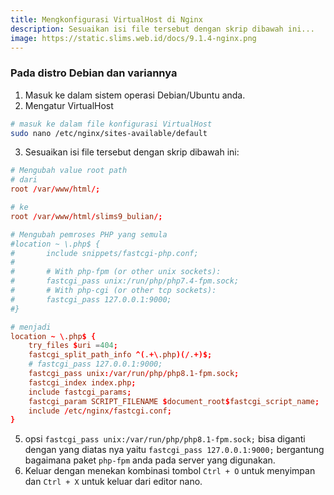```yaml
---
title: Mengkonfigurasi VirtualHost di Nginx
description: Sesuaikan isi file tersebut dengan skrip dibawah ini...
image: https://static.slims.web.id/docs/9.1.4-nginx.png
---
```

### Pada distro Debian dan variannya
1. Masuk ke dalam sistem operasi Debian/Ubuntu anda.
2. Mengatur VirtualHost
```bash
# masuk ke dalam file konfigurasi VirtualHost
sudo nano /etc/nginx/sites-available/default

```
3. Sesuaikan isi file tersebut dengan skrip dibawah ini:
```conf
# Mengubah value root path
# dari
root /var/www/html/;

# ke
root /var/www/html/slims9_bulian/;

# Mengubah pemroses PHP yang semula
#location ~ \.php$ {
#       include snippets/fastcgi-php.conf;
#
#       # With php-fpm (or other unix sockets):
#       fastcgi_pass unix:/run/php/php7.4-fpm.sock;
#       # With php-cgi (or other tcp sockets):
#       fastcgi_pass 127.0.0.1:9000;
#}

# menjadi
location ~ \.php$ {
    try_files $uri =404;
    fastcgi_split_path_info ^(.+\.php)(/.+)$;
    # fastcgi_pass 127.0.0.1:9000;
    fastcgi_pass unix:/var/run/php/php8.1-fpm.sock;
    fastcgi_index index.php;
    include fastcgi_params;
    fastcgi_param SCRIPT_FILENAME $document_root$fastcgi_script_name;
    include /etc/nginx/fastcgi.conf;	
}
```
5. opsi ```fastcgi_pass unix:/var/run/php/php8.1-fpm.sock;``` bisa diganti dengan yang diatas nya yaitu ```fastcgi_pass 127.0.0.1:9000;``` bergantung bagaimana paket ```php-fpm``` anda pada server yang digunakan.
6. Keluar dengan menekan kombinasi tombol ```Ctrl + O``` untuk menyimpan dan ```Ctrl + X``` untuk keluar dari editor nano.